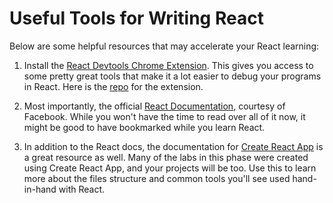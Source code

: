 # Useful Tools for Writing React

Below are some helpful resources that may accelerate your React learning:

1. Install the [React Devtools Chrome Extension](https://chrome.google.com/webstore/detail/react-developer-tools/fmkadmapgofadopljbjfkapdkoienihi?hl=en). This gives you access to some pretty great tools that make it a lot easier to debug your programs in React. Here is the [repo](https://github.com/facebook/react-devtools#faq) for the extension.

2. Most importantly, the official [React Documentation](https://reactjs.org/), courtesy of Facebook. While you won't have the time to read over all of it now, it might be good to have bookmarked while you learn React.

3. In addition to the React docs, the documentation for [Create React App](https://create-react-app.dev/) is a great resource as well. Many of the labs in this phase were created using Create React App, and your projects will be too. Use this to learn more about the files structure and common tools you'll see used hand-in-hand with React.
